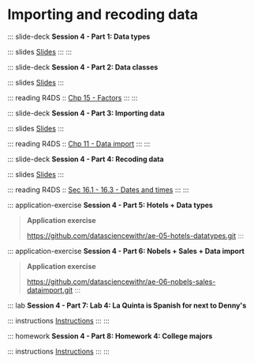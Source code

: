 # Importing and recoding data

::: slide-deck
**Session 4 - Part 1: Data types**

::: slides
[Slides](https://datascienceandrhome.netlify.app/course-materials/slides/u2-d10-data-types/u2-d10-data-types.html#1)
:::
:::

::: slide-deck
**Session 4 - Part 2: Data classes**

::: slides
[Slides](https://datascienceandrhome.netlify.app/course-materials/slides/u2-d11-data-classes/u2-d11-data-classes.html#1)
:::

::: reading
R4DS :: [Chp 15 - Factors](https://r4ds.had.co.nz/factors.html)
:::
:::

::: slide-deck
**Session 4 - Part 3: Importing data**

::: slides
[Slides](https://datascienceandrhome.netlify.app/course-materials/slides/u2-d12-data-import/u2-d12-data-import.html#1)
:::

::: reading
R4DS :: [Chp 11 - Data import](https://r4ds.had.co.nz/data-import.html)
:::
:::

::: slide-deck
**Session 4 - Part 4: Recoding data**

::: slides
[Slides](https://datascienceandrhome.netlify.app/course-materials/slides/u2-d13-data-recode/u2-d13-data-recode.html#1)
:::

::: reading
R4DS :: [Sec 16.1 - 16.3 - Dates and times](https://r4ds.had.co.nz/dates-and-times.html)
:::
:::

::: application-exercise
**Session 4 - Part 5: Hotels + Data types**

> **Application exercise**
>
> <https://github.com/datasciencewithr/ae-05-hotels-datatypes.git>
:::

::: application-exercise
**Session 4 - Part 6: Nobels + Sales + Data import**

> **Application exercise**
>
> <https://github.com/datasciencewithr/ae-06-nobels-sales-dataimport.git>
:::

::: lab
**Session 4 - Part 7: Lab 4: La Quinta is Spanish for next to Denny's**

::: instructions
[Instructions](https://datascienceandrhome.netlify.app/course-materials/lab-instructions/lab-04/lab-04-viz-sp-data.html)
:::
:::

::: homework
**Session 4 - Part 8: Homework 4: College majors**

::: instructions
[Instructions](https://datascienceandrhome.netlify.app/course-materials/hw-instructions/hw-04/hw-04-college-majors.html)
:::
:::
